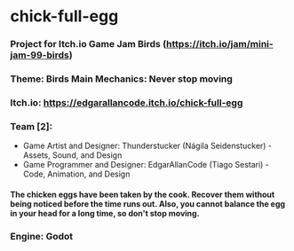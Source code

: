 # chick-full-egg
### Project for Itch.io Game Jam Birds (https://itch.io/jam/mini-jam-99-birds)
### Theme: Birds Main Mechanics: Never stop moving
### Itch.io: https://edgarallancode.itch.io/chick-full-egg

### Team [2]:
- Game Artist and Designer: Thunderstucker (Nágila Seidenstucker) -  Assets, Sound, and Design
- Game Programmer and Designer: EdgarAllanCode (Tiago Sestari) - Code, Animation, and Design


#### The chicken eggs have been taken by the cook. Recover them without being noticed before the time runs out. Also, you cannot balance the egg in your head for a long time, so don't stop moving.

### Engine: Godot
